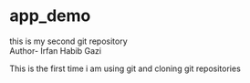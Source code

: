 # app_demo
this is my second git repository
<br>
Author- Irfan Habib Gazi

This is the first time i am using git and cloning git repositories
